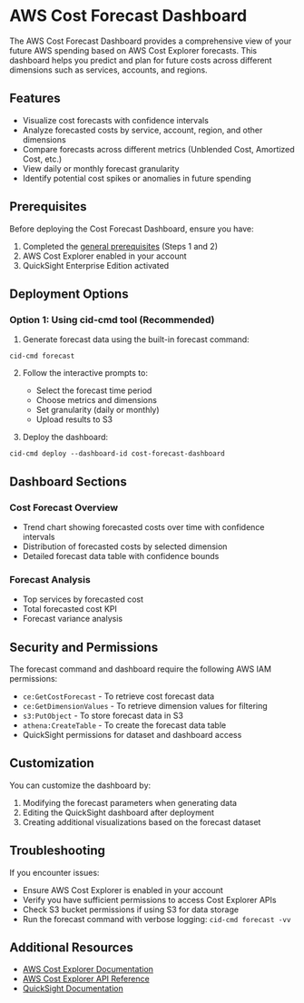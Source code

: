 # AWS Cost Forecast Dashboard

The AWS Cost Forecast Dashboard provides a comprehensive view of your future AWS spending based on AWS Cost Explorer forecasts. This dashboard helps you predict and plan for future costs across different dimensions such as services, accounts, and regions.

## Features

- Visualize cost forecasts with confidence intervals
- Analyze forecasted costs by service, account, region, and other dimensions
- Compare forecasts across different metrics (Unblended Cost, Amortized Cost, etc.)
- View daily or monthly forecast granularity
- Identify potential cost spikes or anomalies in future spending

## Prerequisites

Before deploying the Cost Forecast Dashboard, ensure you have:

1. Completed the [general prerequisites](https://catalog.workshops.aws/awscid/en-US/dashboards/foundational/cudos-cid-kpi/deploy) (Steps 1 and 2)
2. AWS Cost Explorer enabled in your account
3. QuickSight Enterprise Edition activated

## Deployment Options

### Option 1: Using cid-cmd tool (Recommended)

1. Generate forecast data using the built-in forecast command:

```
cid-cmd forecast
```

2. Follow the interactive prompts to:
   - Select the forecast time period
   - Choose metrics and dimensions
   - Set granularity (daily or monthly)
   - Upload results to S3

3. Deploy the dashboard:

```
cid-cmd deploy --dashboard-id cost-forecast-dashboard
```

## Dashboard Sections

### Cost Forecast Overview
- Trend chart showing forecasted costs over time with confidence intervals
- Distribution of forecasted costs by selected dimension
- Detailed forecast data table with confidence bounds

### Forecast Analysis
- Top services by forecasted cost
- Total forecasted cost KPI
- Forecast variance analysis

## Security and Permissions

The forecast command and dashboard require the following AWS IAM permissions:

- `ce:GetCostForecast` - To retrieve cost forecast data
- `ce:GetDimensionValues` - To retrieve dimension values for filtering
- `s3:PutObject` - To store forecast data in S3
- `athena:CreateTable` - To create the forecast data table
- QuickSight permissions for dataset and dashboard access

## Customization

You can customize the dashboard by:

1. Modifying the forecast parameters when generating data
2. Editing the QuickSight dashboard after deployment
3. Creating additional visualizations based on the forecast dataset

## Troubleshooting

If you encounter issues:

- Ensure AWS Cost Explorer is enabled in your account
- Verify you have sufficient permissions to access Cost Explorer APIs
- Check S3 bucket permissions if using S3 for data storage
- Run the forecast command with verbose logging: `cid-cmd forecast -vv`

## Additional Resources

- [AWS Cost Explorer Documentation](https://docs.aws.amazon.com/cost-management/latest/userguide/ce-what-is.html)
- [AWS Cost Explorer API Reference](https://docs.aws.amazon.com/aws-cost-management/latest/APIReference/API_GetCostForecast.html)
- [QuickSight Documentation](https://docs.aws.amazon.com/quicksight/latest/user/welcome.html)
